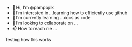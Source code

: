 - 👋 Hi, I’m @pampopik
- 👀 I’m interested in ...learning how to efficiently use github
- 🌱 I’m currently learning ...docs as code
- 💞️ I’m looking to collaborate on ...
- 📫 How to reach me ...

<!---
pampopik/pampopik is a ✨ special ✨ repository because its `README.md` (this file) appears on your GitHub profile.
You can click the Preview link to take a look at your changes.
--->
Testing how this works
